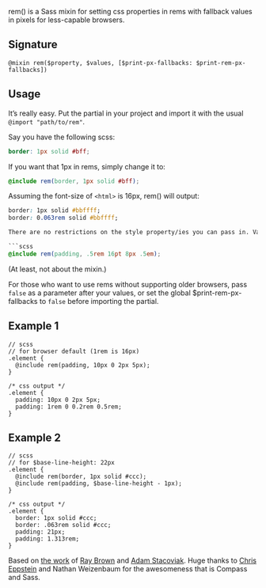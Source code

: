 rem() is a Sass mixin for setting css properties in rems with fallback values in pixels for less-capable browsers.

## Signature

`@mixin rem($property, $values, [$print-px-fallbacks: $print-rem-px-fallbacks])`

## Usage

It’s really easy. Put the partial in your project and import it with the usual `@import "path/to/rem"`.

Say you have the following scss:

```scss
border: 1px solid #bff;
```

If you want that 1px in rems, simply change it to:

```scss
@include rem(border, 1px solid #bff);
```

Assuming the font-size of `<html>` is 16px, rem() will output:

```css
border: 1px solid #bbffff;
border: 0.063rem solid #bbffff;

There are no restrictions on the style property/ies you can pass in. Values or items in a list of prop values that aren’t in px or rem pass through the mixin untouched. That makes the border example above possible, but it means you don’t even have to worry about things like:

```scss
@include rem(padding, .5rem 16pt 8px .5em);
```

(At least, not about the mixin.)

For those who want to use rems without supporting older browsers, pass `false` as a parameter after your values, or set the global $print-rem-px-fallbacks to `false` before importing the partial.

## Example 1

	// scss
	// for browser default (1rem is 16px)
	.element {
      @include rem(padding, 10px 0 2px 5px);
	}

	/* css output */
    .element {
      padding: 10px 0 2px 5px;
      padding: 1rem 0 0.2rem 0.5rem;
    }

## Example 2

	// scss
	// for $base-line-height: 22px
	.element {
      @include rem(border, 1px solid #ccc);
      @include rem(padding, $base-line-height - 1px);
	}

	/* css output */
    .element {
      border: 1px solid #ccc;
      border: .063rem solid #ccc;
      padding: 21px;
      padding: 1.313rem;
    }

Based on [the work](https://github.com/bitmanic/rem) of [Ray Brown](https://github.com/bitmanic) and [Adam Stacoviak](https://github.com/adamstac). Huge thanks to [Chris Eppstein](http://chriseppstein.github.com) and Nathan Weizenbaum for the awesomeness that is Compass and Sass.